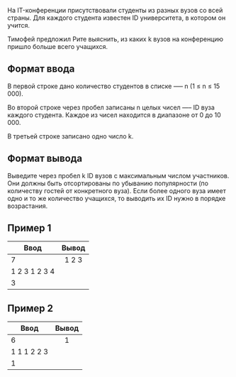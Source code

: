 На IT-конференции присутствовали студенты из разных вузов со всей страны. Для каждого студента известен ID университета, в котором он учится.

Тимофей предложил Рите выяснить, из каких k вузов на конференцию пришло больше всего учащихся.

## Формат ввода
В первой строке дано количество студентов в списке —– n (1 ≤ n ≤ 15 000).

Во второй строке через пробел записаны n целых чисел —– ID вуза каждого студента. Каждое из чисел находится в диапазоне от 0 до 10 000.

В третьей строке записано одно число k.

## Формат вывода
Выведите через пробел k ID вузов с максимальным числом участников. Они должны быть отсортированы по убыванию популярности (по количеству гостей от конкретного вуза). Если более одного вуза имеет одно и то же количество учащихся, то выводить их ID нужно в порядке возрастания.

## Пример 1
| Ввод          | Вывод                      | 
| ------------- |:--------------------------:|
| 7             | 1 2 3                      |
| 1 2 3 1 2 3 4 |                            |
| 3             |                            |



## Пример 2
| Ввод          | Вывод                      | 
| ------------- |:--------------------------:|
| 6             | 1                          |
| 1 1 1 2 2 3   |                            |
| 1             |                            |
